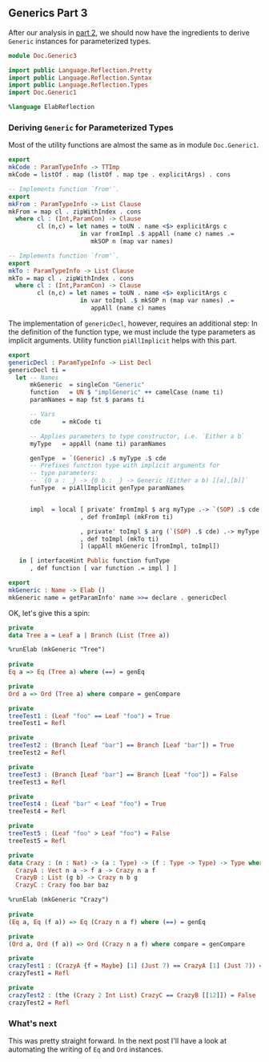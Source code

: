 ## Generics Part 3

After our analysis in [part 2](Generic2.md), we should now have
the ingredients to derive `Generic` instances for parameterized
types.

```idris
module Doc.Generic3

import public Language.Reflection.Pretty
import public Language.Reflection.Syntax
import public Language.Reflection.Types
import Doc.Generic1

%language ElabReflection

```

### Deriving `Generic` for Parameterized Types

Most of the utility functions are almost the same as
in module `Doc.Generic1`.

```idris
export
mkCode : ParamTypeInfo -> TTImp
mkCode = listOf . map (listOf . map tpe . explicitArgs) . cons

-- Implements function `from'`.
export
mkFrom : ParamTypeInfo -> List Clause
mkFrom = map cl . zipWithIndex . cons
  where cl : (Int,ParamCon) -> Clause
        cl (n,c) = let names = toUN . name <$> explicitArgs c
                    in var fromImpl .$ appAll (name c) names .=
                       mkSOP n (map var names)

-- Implements function `from'`.
export
mkTo : ParamTypeInfo -> List Clause
mkTo = map cl . zipWithIndex . cons
  where cl : (Int,ParamCon) -> Clause
        cl (n,c) = let names = toUN . name <$> explicitArgs c
                    in var toImpl .$ mkSOP n (map var names) .=
                       appAll (name c) names
```

The implementation of `genericDecl`, however, requires an
additional step: In the definition of the function type,
we must include the type parameters as implicit arguments.
Utility function `piAllImplicit` helps with this part.

```idris
export
genericDecl : ParamTypeInfo -> List Decl
genericDecl ti =
  let -- Names
      mkGeneric  = singleCon "Generic"
      function   = UN $ "implGeneric" ++ camelCase (name ti)
      paramNames = map fst $ params ti

      -- Vars
      cde      = mkCode ti

      -- Applies parameters to type constructor, i.e. `Either a b`
      myType   = appAll (name ti) paramNames

      genType  = `(Generic) .$ myType .$ cde
      -- Prefixes function type with implicit arguments for
      -- type parameters:
      -- `{0 a : _} -> {0 b : _} -> Generic (Either a b) [[a],[b]]`
      funType  = piAllImplicit genType paramNames


      impl  = local [ private' fromImpl $ arg myType .-> `(SOP) .$ cde
                    , def fromImpl (mkFrom ti)

                    , private' toImpl $ arg (`(SOP) .$ cde) .-> myType
                    , def toImpl (mkTo ti)
                    ] (appAll mkGeneric [fromImpl, toImpl])

   in [ interfaceHint Public function funType
      , def function [ var function .= impl ] ]

export
mkGeneric : Name -> Elab ()
mkGeneric name = getParamInfo' name >>= declare . genericDecl
```

OK, let's give this a spin:

```idris
private
data Tree a = Leaf a | Branch (List (Tree a))

%runElab (mkGeneric "Tree")
 
private
Eq a => Eq (Tree a) where (==) = genEq

private
Ord a => Ord (Tree a) where compare = genCompare

private
treeTest1 : (Leaf "foo" == Leaf "foo") = True
treeTest1 = Refl

private
treeTest2 : (Branch [Leaf "bar"] == Branch [Leaf "bar"]) = True
treeTest2 = Refl

private
treeTest3 : (Branch [Leaf "bar"] == Branch [Leaf "foo"]) = False
treeTest3 = Refl

private
treeTest4 : (Leaf "bar" < Leaf "foo") = True
treeTest4 = Refl

private
treeTest5 : (Leaf "foo" > Leaf "foo") = False
treeTest5 = Refl
```

```idris
private
data Crazy : (n : Nat) -> (a : Type) -> (f : Type -> Type) -> Type where
  CrazyA : Vect n a -> f a -> Crazy n a f
  CrazyB : List (g b) -> Crazy n b g
  CrazyC : Crazy foo bar baz

%runElab (mkGeneric "Crazy")
 
private
(Eq a, Eq (f a)) => Eq (Crazy n a f) where (==) = genEq

private
(Ord a, Ord (f a)) => Ord (Crazy n a f) where compare = genCompare

private
crazyTest1 : (CrazyA {f = Maybe} [1] (Just 7) == CrazyA [1] (Just 7)) = True
crazyTest1 = Refl

private
crazyTest2 : (the (Crazy 2 Int List) CrazyC == CrazyB [[12]]) = False
crazyTest2 = Refl
```

### What's next

This was pretty straight forward. In the next post I'll
have a look at
automating the writing of `Eq` and `Ord` instances.
